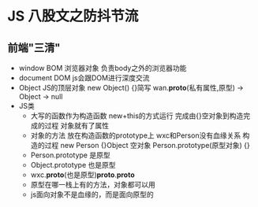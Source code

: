 # JS 八股文之防抖节流

## 前端"三清"

- window
    BOM 浏览器对象 负责body之外的浏览器功能
- document
    DOM js会跟DOM进行深度交流
- Object
    JS的顶层对象
    new Object() {}简写
    wan.__proto__(私有属性,原型) -> Object -> null
- JS类
  - 大写的函数作为构造函数
    new+this的方式运行 完成由{}空对象到构造完成的过程
    对象就有了属性
  - 对象的方法
    放在构造函数的prototype上
    wxc和Person没有血缘关系
    构造的过程 new Person   {}Object 空对象
    Person.prototype(原型对象) {}
  - Person.prototype 是原型
  - Object.prototype 也是原型
  - wxc.__proto__(也是原型)__proto__.__proto__
  - 原型在哪一栈上有的方法，对象都可以用
  - js面向对象不是血缘的，而是面向原型的